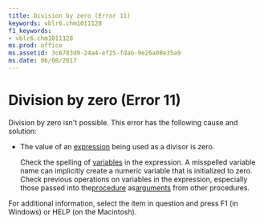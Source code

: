 ```yaml
---
title: Division by zero (Error 11)
keywords: vblr6.chm1011128
f1_keywords:
- vblr6.chm1011128
ms.prod: office
ms.assetid: 3c6783d9-24a4-ef25-fdab-9e26a08e35a9
ms.date: 06/08/2017
---
```



# Division by zero (Error 11)

Division by zero isn't possible. This error has the following cause and solution:



- The value of an [expression](../../Glossary/vbe-glossary.md#expression) being used as a divisor is zero.
    
    Check the spelling of [variables](../../Glossary/vbe-glossary.md#variable) in the expression. A misspelled variable name can implicitly create a numeric variable that is initialized to zero. Check previous operations on variables in the expression, especially those passed into the[procedure](../../Glossary/vbe-glossary.md#procedure) as[arguments](../../Glossary/vbe-glossary.md#argument) from other procedures.
    

For additional information, select the item in question and press F1 (in Windows) or HELP (on the Macintosh).

